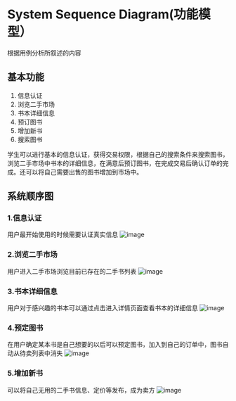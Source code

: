 # System Sequence Diagram(功能模型）
根据用例分析所叙述的内容
## 基本功能
1.	信息认证
2.	浏览二手市场
3.	书本详细信息
4.	预订图书
5.	增加新书
6.	搜索图书

学生可以进行基本的信息认证，获得交易权限，根据自己的搜索条件来搜索图书，浏览二手市场中书本的详细信息，在满意后预订图书，在完成交易后确认订单的完成。还可以将自己需要出售的图书增加到市场中。

## 系统顺序图
### 1.信息认证
用户最开始使用的时候需要认证真实信息
![image](https://github.com/resisterdkdk/Mini-Program-for-used-books/blob/master/img/06-05-01.png)


### 2.浏览二手市场
用户进入二手市场浏览目前已存在的二手书列表
![image](https://github.com/resisterdkdk/Mini-Program-for-used-books/blob/master/img/06-05-02.png)


### 3.书本详细信息
用户对于感兴趣的书本可以通过点击进入详情页面查看书本的详细信息
![image](https://github.com/resisterdkdk/Mini-Program-for-used-books/blob/master/img/06-05-03.png)


### 4.预定图书
在用户确定某本书是自己想要的以后可以预定图书，加入到自己的订单中，图书自动从待卖列表中消失
![image](https://github.com/resisterdkdk/Mini-Program-for-used-books/blob/master/img/06-05-04.png)


### 5.增加新书
可以将自己无用的二手书信息、定价等发布，成为卖方
![image](https://github.com/resisterdkdk/Mini-Program-for-used-books/blob/master/img/06-05-05.png)

